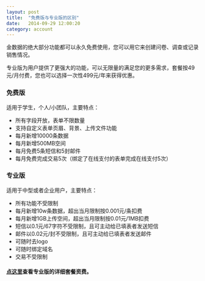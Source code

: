 ```yaml
---
layout: post
title:  "免费版与专业版的区别"
date:   2014-09-29 12:00:20
category: account
---
```


金数据的绝大部分功能都可以永久免费使用，您可以用它来创建问卷、调查或记录销售情况。

专业版为用户提供了更强大的功能，可以无限量的满足您的更多需求，套餐按49元/月付费，您也可以选择一次性499元/年来获得优惠。


### 免费版

 适用于学生，个人/小团队，主要特点：
  
* 所有字段开放，表单不限数量
* 支持自定义表单页眉、背景、上传文件功能 
* 每月新增10000条数据
* 每月新增500MB空间
* 每月免费5条短信和5封邮件
* 每月免费完成交易5次（绑定了在线支付的表单完成在线支付5次）


### 专业版

 适用于中型或者企业用户，主要特点：

* 所有功能不受限制
* 每月新增10w条数据，超出当月限制按0.001元/条扣费
* 每月新增1GB上传空间，超出当月限制按0.01元/1MB扣费
* 短信以0.1元/67字符不受限制，且可主动给已填表者发送短信
* 邮件以0.02元/封不受限制，且可主动给已填表者发送邮件
* 可随时去logo
* 可随时绑定域名
* 交易不受限制



#### [点这里](https://jinshuju.net/plan)查看专业版的详细套餐资费。
